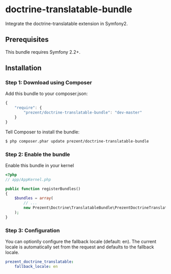 doctrine-translatable-bundle
============================

Integrate the doctrine-translatable extension in Symfony2.

## Prerequisites

This bundle requires Symfony 2.2+.

## Installation

### Step 1: Download using Composer

Add this bundle to your composer.json:

```js
{
    "require": {
        "prezent/doctrine-translatable-bundle": "dev-master"
    }
}
```

Tell Composer to install the bundle:

```bash
$ php composer.phar update prezent/doctrine-translatable-bundle
```

### Step 2: Enable the bundle

Enable this bundle in your kernel

```php
<?php
// app/AppKernel.php

public function registerBundles()
{
    $bundles = array(
        // ...
        new Prezent\Doctrine\TranslatableBundle\PrezentDoctrineTranslatableBundle(),
    );
}
```

### Step 3: Configuration

You can optionlly configure the fallback locale (default: en).
The current locale is automatically set from the request and defaults to the fallback locale.

```yaml
prezent_doctrine_translatable:
    fallback_locale: en
```
